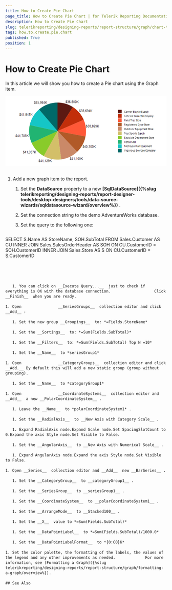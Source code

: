 ```yaml
---
title: How to Create Pie Chart
page_title: How to Create Pie Chart | for Telerik Reporting Documentation
description: How to Create Pie Chart
slug: telerikreporting/designing-reports/report-structure/graph/chart-types/pie-charts/how-to-create-pie-chart
tags: how,to,create,pie,chart
published: True
position: 1
---
```


# How to Create Pie Chart



In this article we will show you how to create a Pie chart using the Graph item.         

  ![Pie Chart\Pie Chart](images/Graph/PieChart.png)

## 

1. Add a new graph item to the report.

   1. Set the __DataSource__  property to a new                    __[SqlDataSource]({%slug telerikreporting/designing-reports/report-designer-tools/desktop-designers/tools/data-source-wizards/sqldatasource-wizard/overview%})__ .                 

   1. Set the connection string to the demo AdventureWorks database.

   1. Set the query to the following one:

	
      ````sql

SELECT S.Name AS StoreName, SOH.SubTotal
FROM Sales.Customer AS CU
INNER JOIN Sales.SalesOrderHeader AS SOH ON CU.CustomerID = SOH.CustomerID
INNER JOIN Sales.Store AS S ON CU.CustomerID = S.CustomerID
````




   1. You can click on __Execute Query...__  just to check if everything is OK with the database connection.                   Click __Finish__  when you are ready.                 

1. Open                __SeriesGroups__  collection editor and click __Add__ :             

   1. Set the new group __Groupings__  to: *=Fields.StoreName* 

   1. Set the __Sortings__  to: *=Sum(Fields.SubTotal)* 

   1. Set the __Filters__  to: *=Sum(Fields.SubTotal) Top N =10* 

   1. Set the __Name__  to *seriesGroup1* 

1. Open                __CategoryGroups__  collection editor and click __Add.__ By default this will add a new static group (group without grouping).             

   1. Set the __Name__  to *categoryGroup1* 

1. Open                __CoordinateSystems__  collection editor and __Add__  a new __PolarCoordinateSystem__ .             

   1. Leave the __Name__  to *polarCoordinateSystem1* .                 

   1. Set the __RadialAxis__  to __New Axis with Category Scale__ .                 

   1. Expand RadialAxis node.Expand Scale node.Set SpacingSlotCount to 0.Expand the axis Style node.Set Visible to False.

   1. Set the __AngularAxis__  to __New Axis with Numerical Scale__ .                 

   1. Expand AngularAxis node.Expand the axis Style node.Set Visible to False.

1. Open __Series__  collection editor and __Add__  new __BarSeries__ .             

   1. Set the __CategoryGroup__  to __categoryGroup1__ .                 

   1. Set the __SeriesGroup__  to __seriesGroup1__ .                 

   1. Set the __CoordinateSystem__  to __polarCoordinateSystem1__ .                 

   1. Set the __ArrangeMode__  to __Stacked100__ .                 

   1. Set the __X__  value to *=Sum(Fields.SubTotal)* 

   1. Set the __DataPointLabel__  to *=Sum(Fields.SubTotal)/1000.0* 

   1. Set the __DataPointLabelFormat__  to *{0:C0}K* 

1. Set the color palette, the formatting of the labels, the values of the legend and any other improvements as needed.             For more information, see [Formatting a Graph]({%slug telerikreporting/designing-reports/report-structure/graph/formatting-a-graph/overview%}).             

## See Also

